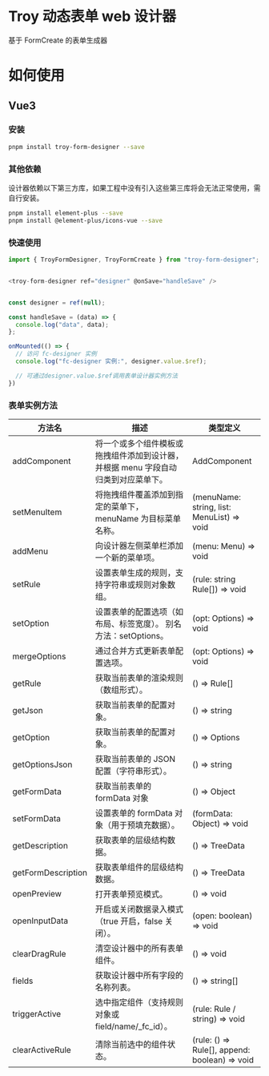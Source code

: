 <!--
 * @Descripttion:
 * @version:
 * @Author: wangmin
 * @Date: 2025-04-27 15:03:16
 * @LastEditors: wangmin
 * @LastEditTime: 2025-05-13 15:06:15
-->

# Troy 动态表单 web 设计器

基于 FormCreate 的表单生成器

# 如何使用

## Vue3

### 安装

```bash
pnpm install troy-form-designer --save
```

### 其他依赖

设计器依赖以下第三方库，如果工程中没有引入这些第三库将会无法正常使用，需自行安装。

```bash
pnpm install element-plus --save
pnpm install @element-plus/icons-vue --save
```

### 快速使用

```js
import { TroyFormDesigner, TroyFormCreate } from "troy-form-designer";


<troy-form-designer ref="designer" @onSave="handleSave" />


const designer = ref(null);

const handleSave = (data) => {
  console.log("data", data);
};

onMounted(() => {
  // 访问 fc-designer 实例
  console.log("fc-designer 实例:", designer.value.$ref);

  // 可通过designer.value.$ref调用表单设计器实例方法
})

```

### 表单实例方法

| 方法名             | 描述                                                                               | 类型定义                                      |
| ------------------ | ---------------------------------------------------------------------------------- | --------------------------------------------- |
| addComponent       | 将一个或多个组件模板或拖拽组件添加到设计器，并根据 menu 字段自动归类到对应菜单下。 | AddComponent                                  |
| setMenuItem        | 将拖拽组件覆盖添加到指定的菜单下，menuName 为目标菜单名称。                        | (menuName: string, list: MenuList) => void    |
| addMenu            | 向设计器左侧菜单栏添加一个新的菜单项。                                             | (menu: Menu) => void                          |
| setRule            | 设置表单生成的规则，支持字符串或规则对象数组。                                     | (rule: string Rule[]) => void                 |
| setOption          | 设置表单的配置选项（如布局、标签宽度）。 别名方法：setOptions。                    | (opt: Options) => void                        |
| mergeOptions       | 通过合并方式更新表单配置选项。                                                     | (opt: Options) => void                        |
| getRule            | 获取当前表单的渲染规则（数组形式）。                                               | () => Rule[]                                  |
| getJson            | 获取当前表单的配置对象。                                                           | () => string                                  |
| getOption          | 获取当前表单的配置对象。                                                           | () => Options                                 |
| getOptionsJson     | 获取当前表单的 JSON 配置（字符串形式）。                                           | () => string                                  |
| getFormData        | 获取当前表单的 formData 对象                                                       | () => Object                                  |
| setFormData        | 设置表单的 formData 对象（用于预填充数据）。                                       | (formData: Object) => void                    |
| getDescription     | 获取表单的层级结构数据。                                                           | () => TreeData                                |
| getFormDescription | 获取表单组件的层级结构数据。                                                       | () => TreeData                                |
| openPreview        | 打开表单预览模式。                                                                 | () => void                                    |
| openInputData      | 开启或关闭数据录入模式（true 开启，false 关闭）。                                  | (open: boolean) => void                       |
| clearDragRule      | 清空设计器中的所有表单组件。                                                       | () => void                                    |
| fields             | 获取设计器中所有字段的名称列表。                                                   | () => string[]                                |
| triggerActive      | 选中指定组件（支持规则对象或 field/name/\_fc_id）。                                | (rule: Rule / string) => void                 |
| clearActiveRule    | 清除当前选中的组件状态。                                                           | (rule: () => Rule[], append: boolean) => void |
